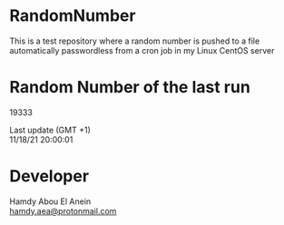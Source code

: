 # RandomNumber    
This is a test repository where a random number is pushed to a file automatically passwordless from a cron job in my Linux CentOS server    
# Random Number of the last run   
19333
      
Last update (GMT +1)    
11/18/21 20:00:01
# Developer    
Hamdy Abou El Anein   
hamdy.aea@protonmail.com
